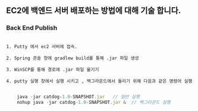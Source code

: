 ## EC2에 백엔드 서버 배포하는 방법에 대해 기술 합니다.

### Back End Publish

```

1. Putty 에서 ec2 서버에 접속.

2. Spring 콘솔 창에 gradlew build를 통해 .jar 파일 생성

3. WinSCP를 통해 경로에 .jar 파일 옮기기

4. putty 실행 창에서 실행 시키고 , 백그라운드에서 돌리기 위해 다음과 같은 명령어 실행


```

```javascript
    java -jar catdog-1.0-SNAPSHOT.jar   // 일반 실행
    nohup java -jar catdog-1.0-SNAPSHOT.jar &  // 백그라운드 실행
```
